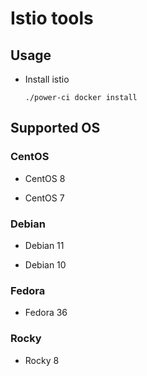 # Istio tools

## Usage

- Install istio

  `./power-ci docker install`

## Supported OS

### CentOS

- CentOS 8

- CentOS 7

### Debian

- Debian 11

- Debian 10

### Fedora

- Fedora 36

### Rocky

- Rocky 8
